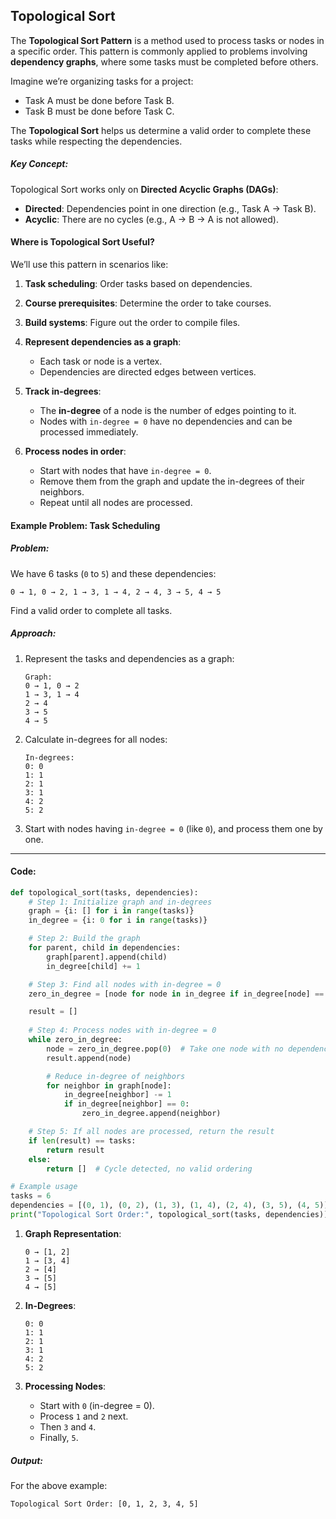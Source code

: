 ## Topological Sort 

The **Topological Sort Pattern** is a method used to process tasks or nodes in a specific order. This pattern is commonly applied to problems involving **dependency graphs**, where some tasks must be completed before others.

Imagine we’re organizing tasks for a project:
- Task A must be done before Task B.
- Task B must be done before Task C.

The **Topological Sort** helps us determine a valid order to complete these tasks while respecting the dependencies.

##### Key Concept:
Topological Sort works only on **Directed Acyclic Graphs (DAGs)**:
- **Directed**: Dependencies point in one direction (e.g., Task A → Task B).
- **Acyclic**: There are no cycles (e.g., A → B → A is not allowed).


#### Where is Topological Sort Useful?

We’ll use this pattern in scenarios like:
1. **Task scheduling**: Order tasks based on dependencies.
2. **Course prerequisites**: Determine the order to take courses.
3. **Build systems**: Figure out the order to compile files.


1. **Represent dependencies as a graph**:
   - Each task or node is a vertex.
   - Dependencies are directed edges between vertices.

2. **Track in-degrees**:
   - The **in-degree** of a node is the number of edges pointing to it.
   - Nodes with `in-degree = 0` have no dependencies and can be processed immediately.

3. **Process nodes in order**:
   - Start with nodes that have `in-degree = 0`.
   - Remove them from the graph and update the in-degrees of their neighbors.
   - Repeat until all nodes are processed.


#### Example Problem: Task Scheduling

##### Problem:
We have 6 tasks (`0` to `5`) and these dependencies:
```
0 → 1, 0 → 2, 1 → 3, 1 → 4, 2 → 4, 3 → 5, 4 → 5
```

Find a valid order to complete all tasks.

##### Approach:

1. Represent the tasks and dependencies as a graph:
   ```
   Graph:
   0 → 1, 0 → 2
   1 → 3, 1 → 4
   2 → 4
   3 → 5
   4 → 5
   ```

2. Calculate in-degrees for all nodes:
   ```
   In-degrees:
   0: 0
   1: 1
   2: 1
   3: 1
   4: 2
   5: 2
   ```

3. Start with nodes having `in-degree = 0` (like `0`), and process them one by one.

---

#### Code:
```python
def topological_sort(tasks, dependencies):
    # Step 1: Initialize graph and in-degrees
    graph = {i: [] for i in range(tasks)}
    in_degree = {i: 0 for i in range(tasks)}

    # Step 2: Build the graph
    for parent, child in dependencies:
        graph[parent].append(child)
        in_degree[child] += 1

    # Step 3: Find all nodes with in-degree = 0
    zero_in_degree = [node for node in in_degree if in_degree[node] == 0]

    result = []
    
    # Step 4: Process nodes with in-degree = 0
    while zero_in_degree:
        node = zero_in_degree.pop(0)  # Take one node with no dependencies
        result.append(node)

        # Reduce in-degree of neighbors
        for neighbor in graph[node]:
            in_degree[neighbor] -= 1
            if in_degree[neighbor] == 0:
                zero_in_degree.append(neighbor)

    # Step 5: If all nodes are processed, return the result
    if len(result) == tasks:
        return result
    else:
        return []  # Cycle detected, no valid ordering

# Example usage
tasks = 6
dependencies = [(0, 1), (0, 2), (1, 3), (1, 4), (2, 4), (3, 5), (4, 5)]
print("Topological Sort Order:", topological_sort(tasks, dependencies))
```

1. **Graph Representation**:
   ```
   0 → [1, 2]
   1 → [3, 4]
   2 → [4]
   3 → [5]
   4 → [5]
   ```

2. **In-Degrees**:
   ```
   0: 0
   1: 1
   2: 1
   3: 1
   4: 2
   5: 2
   ```

3. **Processing Nodes**:
   - Start with `0` (in-degree = 0).
   - Process `1` and `2` next.
   - Then `3` and `4`.
   - Finally, `5`.



##### Output:
For the above example:
```
Topological Sort Order: [0, 1, 2, 3, 4, 5]
```

